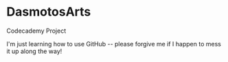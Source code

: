 # DasmotosArts
Codecademy Project

I'm just learning how to use GitHub -- please forgive me if I happen to mess it up along the way! 
